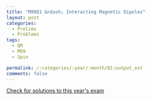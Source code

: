 ```yaml
---
title: "M99Q1 &ndash; Interacting Magnetic Dipoles"
layout: post
categories:
  - Prelims
  - Problems
tags:
  - QM
  - M99
  - Spin

permalink: /:categories/:year/:month/Q1:output_ext
comments: false
---
```

<object data="1999M1Q.pdf" type="application/pdf" width="100%" height="500"></object>
<div class="message"><a href='https://princetonprelim.com/prelim/3/'>Check for solutions to this year's exam</a></div>